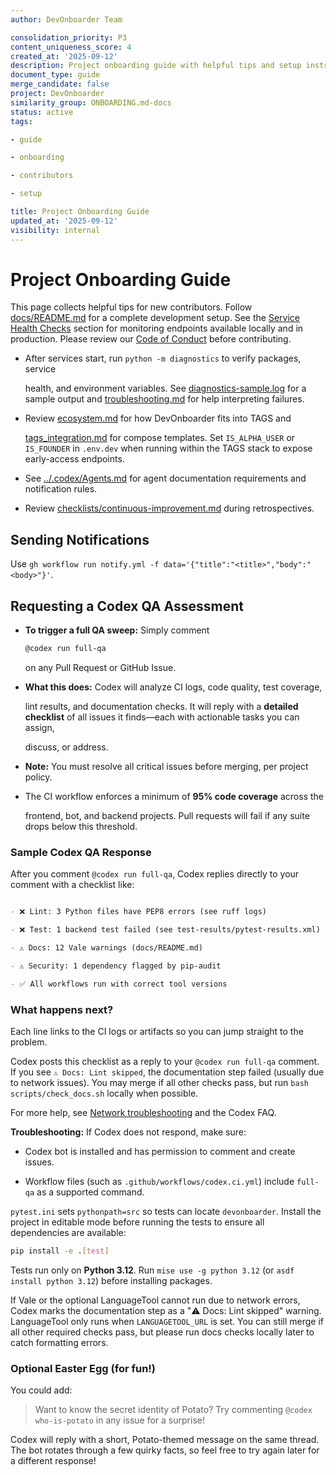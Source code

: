 ```yaml
---
author: DevOnboarder Team

consolidation_priority: P3
content_uniqueness_score: 4
created_at: '2025-09-12'
description: Project onboarding guide with helpful tips and setup instructions for new contributors
document_type: guide
merge_candidate: false
project: DevOnboarder
similarity_group: ONBOARDING.md-docs
status: active
tags:

- guide

- onboarding

- contributors

- setup

title: Project Onboarding Guide
updated_at: '2025-09-12'
visibility: internal
---
```


# Project Onboarding Guide

This page collects helpful tips for new contributors. Follow
[docs/README.md](README.md) for a complete development setup.
See the [Service Health Checks](README.md#service-health-checks) section for
monitoring endpoints available locally and in production.
Please review our [Code of Conduct](../CODE_OF_CONDUCT.md) before contributing.

- After services start, run `python -m diagnostics` to verify packages, service

  health, and environment variables. See
  [diagnostics-sample.log](diagnostics-sample.log) for a sample output and
  [troubleshooting.md](troubleshooting.md) for help interpreting failures.

- Review [ecosystem.md](ecosystem.md) for how DevOnboarder fits into TAGS and

  [tags_integration.md](tags_integration.md) for compose templates. Set
  `IS_ALPHA_USER` or `IS_FOUNDER` in `.env.dev` when running within the TAGS
  stack to expose early-access endpoints.

- See [../.codex/Agents.md](../.codex/Agents.md) for agent documentation requirements and notification rules.

- Review [checklists/continuous-improvement.md](checklists/continuous-improvement.md) during retrospectives.

## Sending Notifications

Use `gh workflow run notify.yml -f data='{"title":"<title>","body":"<body>"}'`.

## Requesting a Codex QA Assessment

- **To trigger a full QA sweep:** Simply comment

    ```sh
    @codex run full-qa
    ```

    on any Pull Request or GitHub Issue.

- **What this does:** Codex will analyze CI logs, code quality, test coverage,

  lint results, and documentation checks. It will reply with a **detailed
  checklist** of all issues it finds—each with actionable tasks you can assign,

  discuss, or address.

- **Note:** You must resolve all critical issues before merging, per project policy.

- The CI workflow enforces a minimum of **95% code coverage** across the

  frontend, bot, and backend projects. Pull requests will fail if any suite drops
  below this threshold.

### Sample Codex QA Response

After you comment `@codex run full-qa`, Codex replies directly to your comment with a checklist like:

```markdown

- ❌ Lint: 3 Python files have PEP8 errors (see ruff logs)

- ❌ Test: 1 backend test failed (see test-results/pytest-results.xml)

- ⚠️ Docs: 12 Vale warnings (docs/README.md)

- ⚠️ Security: 1 dependency flagged by pip-audit

- ✅ All workflows run with correct tool versions

```

### What happens next?

Each line links to the CI logs or artifacts so you can jump straight to the problem.

Codex posts this checklist as a reply to your `@codex run full-qa` comment. If
you see `⚠️ Docs: Lint skipped`, the documentation step failed (usually due to
network issues). You may merge if all other checks pass, but run
`bash scripts/check_docs.sh` locally when possible.

For more help, see [Network troubleshooting](network-troubleshooting.md) and the Codex FAQ.

**Troubleshooting:**
If Codex does not respond, make sure:

- Codex bot is installed and has permission to comment and create issues.

- Workflow files (such as `.github/workflows/codex.ci.yml`) include `full-qa` as a supported command.

`pytest.ini` sets `pythonpath=src` so tests can locate `devonboarder`.
Install the project in editable mode before running the tests to ensure
all dependencies are available:

```bash
pip install -e .[test]

```

Tests run only on **Python 3.12**. Run `mise use -g python 3.12`
(or `asdf install python 3.12`) before installing packages.

If Vale or the optional LanguageTool cannot run due to network errors, Codex
marks the documentation step as a "⚠️ Docs: Lint skipped" warning. LanguageTool
only runs when `LANGUAGETOOL_URL` is set. You can still merge if all other
required checks pass, but please run docs checks locally later to catch
formatting errors.

### Optional Easter Egg (for fun!)

You could add:

> Want to know the secret identity of Potato?
> Try commenting `@codex who-is-potato` in any issue for a surprise!

Codex will reply with a short, Potato-themed message on the same thread. The bot
rotates through a few quirky facts, so feel free to try again later for a
different response!
